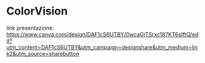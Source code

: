 # ColorVision

link presentazione: https://www.canva.com/design/DAF1cS6UTBY/0wcaGjTSrxc187KT6sIftQ/edit?utm_content=DAF1cS6UTBY&utm_campaign=designshare&utm_medium=link2&utm_source=sharebutton

